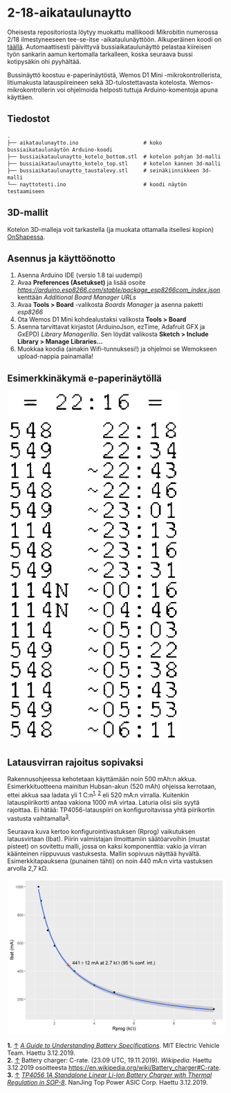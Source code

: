 # 2-18-aikataulunaytto

Oheisesta repositoriosta löytyy muokattu mallikoodi Mikrobitin numerossa 2/18 ilmestyneeseen tee-se-itse -aikataulunäyttöön. Alkuperäinen koodi on [täällä](https://github.com/Mikrobitti/bussiaikataulunaytto-MB1802). Automaattisesti päivittyvä bussiaikataulunäyttö pelastaa kiireisen työn sankarin aamun kertomalla tarkalleen, koska seuraava bussi kotipysäkin ohi pyyhältää.

Bussinäyttö koostuu e-paperinäytöstä, Wemos D1 Mini -mikrokontrollerista, litiumakusta latauspiireineen sekä 3D-tulostettavasta kotelosta. Wemos-mikrokontrollerin voi ohjelmoida helposti tuttuja Arduino-komentoja apuna käyttäen.

## Tiedostot

```
.
├── aikataulunaytto.ino                     # koko bussiaikataulunäytön Arduino-koodi
├── bussiaikataulunaytto_kotelo_bottom.stl  # kotelon pohjan 3d-malli
├── bussiaikataulunaytto_kotelo_top.stl     # kotelon kannen 3d-malli
├── bussiaikataulunaytto_taustalevy.stl     # seinäkiinnikkeen 3d-malli
└── nayttotesti.ino                         # koodi näytön testaamiseen
```

## 3D-mallit

Kotelon 3D-malleja voit tarkastella (ja muokata ottamalla itsellesi kopion) [OnShapessa](https://cad.onshape.com/documents/f1fb8a455b82d920070b3ebc/w/c682447b5a39c870d298b90b/e/590ca089253f38d85d7e398c).


## Asennus ja käyttöönotto

1. Asenna Arduino IDE (versio 1.8 tai uudempi)
2. Avaa **Preferences (Asetukset)** ja lisää osoite *https://arduino.esp8266.com/stable/package_esp8266com_index.json* kenttään *Additional Board Manager URLs*
3. Avaa **Tools > Board** -valikosta *Boards Manager* ja asenna paketti *esp8266*
4. Ota Wemos D1 Mini kohdealustaksi valikosta **Tools > Board**
5. Asenna tarvittavat kirjastot (ArduinoJson, ezTime, Adafruit GFX ja GxEPD) *Library Managerilla*. Sen löydät valikosta **Sketch > Include Library > Manage Libraries...**
6. Muokkaa koodia (ainakin Wifi-tunnuksesi!) ja ohjelmoi se Wemokseen upload-nappia painamalla!

## Esimerkkinäkymä e-paperinäytöllä

![Aikataulu näyttää tältä](https://github.com/mvkorpel/bussiaikataulunaytto-MB1802/raw/master/epaperi.png)

## Latausvirran rajoitus sopivaksi

Rakennusohjeessa kehotetaan käyttämään noin 500 mAh:n akkua. Esimerkkituotteena mainitun Hubsan-akun (520 mAh) ohjeissa kerrotaan, ettei akkua saa ladata yli 1 C:n<sup id="a1">[1](#f1),</sup><sup id="a2"> [2](#f2)</sup> eli 520 mA:n virralla. Kuitenkin latauspiirikortti antaa vakiona 1000 mA virtaa. Laturia olisi siis syytä rajoittaa. Ei hätää: TP4056-latauspiiri on konfiguroitavissa yhtä piirikortin vastusta vaihtamalla<sup id="a3">[3](#f3)</sup>.

Seuraava kuva kertoo konfigurointivastuksen (Rprog) vaikutuksen latausvirtaan (Ibat). Piirin valmistajan ilmoittamiin säätöarvoihin (mustat pisteet) on sovitettu malli, jossa on kaksi komponenttia: vakio ja virran käänteinen riippuvuus vastuksesta. Mallin sopivuus näyttää hyvältä. Esimerkkitapauksena (punainen tähti) on noin 440 mA:n virta vastuksen arvolla 2,7 kΩ.

![Vastuksen vaikutus latausvirtaan](https://github.com/mvkorpel/bussiaikataulunaytto-MB1802/raw/master/tp4056.png)

<strong id="f1">1.</strong> [↑](#a1) [<em>A Guide to Understanding Battery Specifications</em>](https://web.mit.edu/evt/summary_battery_specifications.pdf). MIT Electric Vehicle Team. Haettu 3.12.2019.  
<strong id="f2">2.</strong> [↑](#a2) Battery charger: C-rate. (23.09 UTC, 19.11.2019). <em>Wikipedia</em>. Haettu 3.12.2019 osoitteesta <https://en.wikipedia.org/wiki/Battery_charger#C-rate>.  
<strong id="f3">3.</strong> [↑](#a3) [<em>TP4056 1A Standalone Linear Li-lon Battery Charger with Thermal Regulation in SOP-8</em>](http://www.tp4056.com/d/tp4056.html). NanJing Top Power ASIC Corp. Haettu 3.12.2019.
